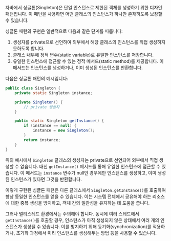 자바에서 싱글톤(Singleton)은 단일 인스턴스로 제한된 객체를 생성하기 위한 디자인 패턴입니다. 이 패턴을 사용하면 어떤 클래스의 인스턴스가 하나만 존재하도록 보장할 수 있습니다.

싱글톤 패턴의 구현은 일반적으로 다음과 같은 단계를 따릅니다:

1. 생성자를 private으로 선언하여 외부에서 해당 클래스의 인스턴스를 직접 생성하지 못하도록 합니다.
2. 클래스 내부에 정적 변수(static variable)로 유일한 인스턴스를 저장합니다.
3. 유일한 인스턴스에 접근할 수 있는 정적 메서드(static method)를 제공합니다. 이 메서드는 인스턴스를 생성하거나, 이미 생성된 인스턴스를 반환합니다.

다음은 싱글톤 패턴의 예시입니다:

```java
public class Singleton {
    private static Singleton instance;

    private Singleton() {
        // private 생성자
    }

    public static Singleton getInstance() {
        if (instance == null) {
            instance = new Singleton();
        }
        return instance;
    }
}
```

위의 예시에서 `Singleton` 클래스의 생성자는 private으로 선언되어 외부에서 직접 생성할 수 없습니다. 대신 `getInstance()` 메서드를 통해 유일한 인스턴스에 접근할 수 있습니다. 이 메서드는 `instance` 변수가 null인 경우에만 인스턴스를 생성하고, 이미 생성된 인스턴스가 있다면 그것을 반환합니다.

이렇게 구현된 싱글톤 패턴은 다른 클래스에서 `Singleton.getInstance()`를 호출하여 항상 동일한 인스턴스를 얻을 수 있습니다. 이는 시스템 전체에서 공유해야 하는 리소스에 대한 중복 생성을 방지하고, 객체 간의 일관성을 유지하는 데 도움을 줍니다.

그러나 멀티스레드 환경에서는 주의해야 합니다. 동시에 여러 스레드에서 `getInstance()`를 호출할 경우, 인스턴스가 아직 생성되지 않은 상태에서 여러 개의 인스턴스가 생성될 수 있습니다. 이를 방지하기 위해 동기화(synchronization)를 적용하거나, 초기화 과정에서 미리 인스턴스를 생성해두는 방법 등을 사용할 수 있습니다.
